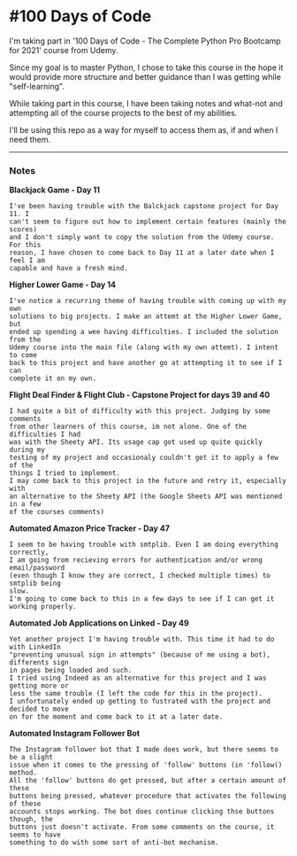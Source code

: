 # #100 Days of Code

I'm taking part in '100 Days of Code - The Complete Python Pro Bootcamp for 2021'
course from Udemy.

Since my goal is to master Python, I chose to take this course in the hope it would provide more structure and better guidance than I was getting while "self-learning".

While taking part in this course, I have been taking notes and what-not and attempting all of the course projects to the best of my abilities.

I'll be using this repo as a way for myself to access them as, if and when I need them.

---

### Notes

**Blackjack Game - Day 11**

    I've been having trouble with the Balckjack capstone project for Day 11. I 
    can't seem to figure out how to implement certain features (mainly the scores) 
    and I don't simply want to copy the solution from the Udemy course. For this 
    reason, I have chosen to come back to Day 11 at a later date when I feel I am 
    capable and have a fresh mind.

**Higher Lower Game - Day 14**

    I've notice a recurring theme of having trouble with coming up with my own 
    solutions to big projects. I make an attemt at the Higher Lower Game, but 
    ended up spending a wee having difficulties. I included the solution from the 
    Udemy course into the main file (along with my own attemt). I intent to come 
    back to this project and have another go at attempting it to see if I can 
    complete it on my own.

**Flight Deal Finder & Flight Club - Capstone Project for days 39 and 40**

    I had quite a bit of difficulty with this project. Judging by some comments 
    from other learners of this course, im not alone. One of the difficulties I had
    was with the Sheety API. Its usage cap got used up quite quickly during my 
    testing of my project and occasionaly couldn't get it to apply a few of the 
    things I tried to implement. 
    I may come back to this project in the future and retry it, especially with 
    an alternative to the Sheety API (the Google Sheets API was mentioned in a few
    of the courses comments)
   
**Automated Amazon Price Tracker - Day 47**

    I seem to be having trouble with smtplib. Even I am doing everything correctly, 
    I am going from recieving errors for authentication and/or wrong email/password
    (even though I know they are correct, I checked multiple times) to smtplib being 
    slow. 
    I'm going to come back to this in a few days to see if I can get it working properly.

**Automated Job Applications on Linked - Day 49**

    Yet another project I'm having trouble with. This time it had to do with LinkedIn
    "preventing unusual sign in attempts" (because of me using a bot), differents sign
    in pages being loaded and such. 
    I tried using Indeed as an alternative for this project and I was getting more or 
    less the same trouble (I left the code for this in the project).
    I unfortunately ended up getting to fustrated with the project and decided to move 
    on for the moment and come back to it at a later date.

**Automated Instagram Follower Bot**

    The Instagram follower bot that I made does work, but there seems to be a slight 
    issue when it comes to the pressing of 'follow' buttons (in 'follow() method. 
    All the 'follow' buttons do get pressed, but after a certain amount of these 
    buttons being pressed, whatever procedure that activates the following of these 
    accounts stops working. The bot does continue clicking thse buttons though, the 
    buttons just doesn't activate. From some comments on the course, it seems to have 
    something to do with some sort of anti-bot mechanism.
